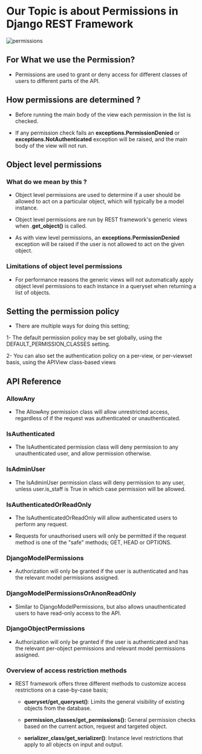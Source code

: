 # Our Topic is about Permissions in Django REST Framework

![permissions](https://i.ytimg.com/vi/eBsc65jTKvw/maxresdefault.jpg)

## For What we use the Permission?

- Permissions are used to grant or deny access for different classes of users to different parts of the API.

## How permissions are determined ?

- Before running the main body of the view each permission in the list is checked. 

- If any permission check fails an **exceptions.PermissionDenied** or **exceptions.NotAuthenticated** exception will be raised, and the main body of the view will not run.

## Object level permissions

### What do we mean by this ?

- Object level permissions are used to determine if a user should be allowed to act on a particular object, which will typically be a model instance.

- Object level permissions are run by REST framework's generic views when .**get_object()** is called. 

- As with view level permissions, an **exceptions.PermissionDenied** exception will be raised if the user is not allowed to act on the given object.

### Limitations of object level permissions

- For performance reasons the generic views will not automatically apply object level permissions to each instance in a queryset when returning a list of objects.

## Setting the permission policy

- There are multiple ways for doing this setting;

1- The default permission policy may be set globally, using the DEFAULT_PERMISSION_CLASSES setting.

2- You can also set the authentication policy on a per-view, or per-viewset basis, using the APIView class-based views

## API Reference

### AllowAny

- The AllowAny permission class will allow unrestricted access, regardless of if the request was authenticated or unauthenticated.

### IsAuthenticated

- The IsAuthenticated permission class will deny permission to any unauthenticated user, and allow permission otherwise.


### IsAdminUser

- The IsAdminUser permission class will deny permission to any user, unless user.is_staff is True in which case permission will be allowed.


### IsAuthenticatedOrReadOnly

- The IsAuthenticatedOrReadOnly will allow authenticated users to perform any request. 

- Requests for unauthorised users will only be permitted if the request method is one of the "safe" methods; GET, HEAD or OPTIONS.


### DjangoModelPermissions

- Authorization will only be granted if the user is authenticated and has the relevant model permissions assigned.


### DjangoModelPermissionsOrAnonReadOnly

- Similar to DjangoModelPermissions, but also allows unauthenticated users to have read-only access to the API.


### DjangoObjectPermissions

- Authorization will only be granted if the user is authenticated and has the relevant per-object permissions and relevant model permissions assigned.


### Overview of access restriction methods

- REST framework offers three different methods to customize access restrictions on a case-by-case basis;

    - **queryset/get_queryset()**: Limits the general visibility of existing objects from the database. 

    - **permission_classes/get_permissions():** General permission checks based on the current action, request and targeted object. 

    - **serializer_class/get_serializer()**: Instance level restrictions that apply to all objects on input and output. 
